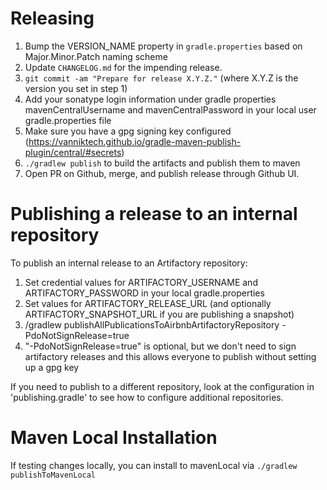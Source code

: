 Releasing
========

1. Bump the VERSION_NAME property in `gradle.properties` based on Major.Minor.Patch naming scheme
2. Update `CHANGELOG.md` for the impending release.
3. `git commit -am "Prepare for release X.Y.Z."` (where X.Y.Z is the version you set in step 1)
4. Add your sonatype login information under gradle properties mavenCentralUsername and mavenCentralPassword in your local user gradle.properties file
5. Make sure you have a gpg signing key configured (https://vanniktech.github.io/gradle-maven-publish-plugin/central/#secrets)
5. `./gradlew publish` to build the artifacts and publish them to maven
7. Open PR on Github, merge, and publish release through Github UI.

Publishing a release to an internal repository
========

To publish an internal release to an Artifactory repository:

1. Set credential values for ARTIFACTORY_USERNAME and ARTIFACTORY_PASSWORD in your local gradle.properties
2. Set values for ARTIFACTORY_RELEASE_URL (and optionally ARTIFACTORY_SNAPSHOT_URL if you are publishing a snapshot)
3. /gradlew publishAllPublicationsToAirbnbArtifactoryRepository -PdoNotSignRelease=true
4. "-PdoNotSignRelease=true" is optional, but we don't need to sign artifactory releases and this allows everyone to publish without setting up a gpg key

If you need to publish to a different repository, look at the configuration in 'publishing.gradle'
to see how to configure additional repositories.

Maven Local Installation
=======================

If testing changes locally, you can install to mavenLocal via `./gradlew publishToMavenLocal`